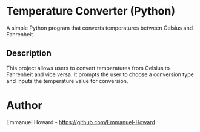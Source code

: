 # Temperature Converter (Python)

A simple Python program that converts temperatures between Celsius and Fahrenheit.

## Description

This project allows users to convert temperatures from Celsius to Fahrenheit and vice versa. It prompts the user to choose a conversion type and inputs the temperature value for conversion.

# Author

Emmanuel Howard - https://github.com/Emmanuel-Howard 
